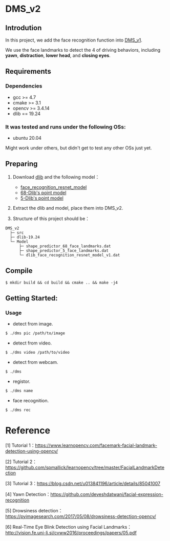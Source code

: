 # DMS_v2
## Introdution
In this project, we add the face recognition function into [DMS_v1](https://github.com/qwe12345113/DMS_v1).

We use the face landmarks to detect the 4 of driving behaviors, including **yawn**, **distraction**, **lower head**, and **closing eyes**.

## Requirements
### Dependencies
- gcc >= 4.7
- cmake >= 3.1
- opencv >= 3.4.14
- dlib == 19.24

### It was tested and runs under the following OSs:
- ubuntu 20.04

Might work under others, but didn't get to test any other OSs just yet.

## Preparing
1. Download [dlib](http://dlib.net/) and the following model：
    - [face_recognition_resnet_model](https://github.com/davisking/dlib-models/blob/master/dlib_face_recognition_resnet_model_v1.dat.bz2)
    - [68-Dlib's point model](https://github.com/davisking/dlib-models/blob/master/shape_predictor_68_face_landmarks.dat.bz2)
    - [5-Dlib's point model](https://github.com/davisking/dlib-models/blob/master/shape_predictor_5_face_landmarks.dat.bz2)
    

2. Extract the dlib and model, place them into DMS_v2. 
3. Structure of this project should be：
```
DMS_v2
  ├─ src
  ├─ dlib-19.24
  └─ Model
      ├─ shape_predictor_68_face_landmarks.dat
      ├─ shape_predictor_5_face_landmarks.dat
      └─ dlib_face_recognition_resnet_model_v1.dat
```

## Compile
    $ mkdir build && cd build && cmake .. && make -j4

## Getting Started:
### Usage
* detect from image.
```bash
$ ./dms pic /path/to/image
```
* detect from video.
```bash
$ ./dms video /path/to/video
```
* detect from webcam.
```bash
$ ./dms
```
* registor.
```bash
$ ./dms name
```
* face recognition.
```bash
$ ./dms rec
```


# Reference
[1] Tutorial 1：<https://www.learnopencv.com/facemark-facial-landmark-detection-using-opencv/>

[2] Tutorial 2：<https://github.com/spmallick/learnopencv/tree/master/FacialLandmarkDetection>

[3] Tutorial 3：<https://blog.csdn.net/u013841196/article/details/85041007>

[4] Yawn Detection：<https://github.com/deveshdatwani/facial-expression-recognition>

[5] Drowsiness detection：<https://pyimagesearch.com/2017/05/08/drowsiness-detection-opencv/>

[6] Real-Time Eye Blink Detection using Facial Landmarks：<http://vision.fe.uni-lj.si/cvww2016/proceedings/papers/05.pdf>
